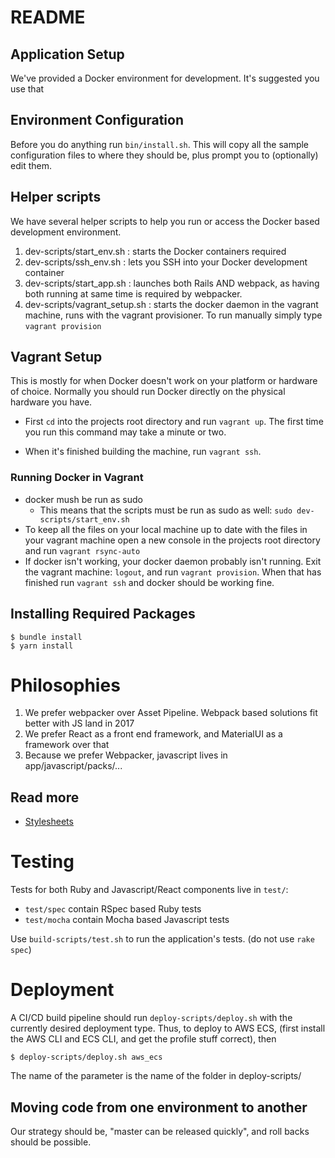 # README

## Application Setup

We've provided a Docker environment for development. It's suggested you use that

## Environment Configuration

Before you do anything run `bin/install.sh`. This will copy all the sample configuration files to where they should be, plus prompt you to (optionally) edit them.

## Helper scripts

We have several helper scripts to help you run or access the Docker based development environment.


1. dev-scripts/start_env.sh : starts the Docker containers required
2. dev-scripts/ssh_env.sh : lets you SSH into your Docker development container
3. dev-scripts/start_app.sh : launches both Rails AND webpack, as having both running at same time is required by webpacker.
4. dev-scripts/vagrant_setup.sh : starts the docker daemon in the vagrant machine, runs with the vagrant provisioner. To run manually simply type `vagrant provision`

## Vagrant Setup

This is mostly for when Docker doesn't work on your platform or hardware of choice. Normally you should run Docker directly on the physical hardware you have.

* First `cd` into the projects root directory and run `vagrant up`. The first time you run this command may take a minute or two. 

* When it's finished building the machine, run `vagrant ssh`. 

### Running Docker in Vagrant
* docker mush be run as sudo
    * This means that the scripts must be run as sudo as well: `sudo dev-scripts/start_env.sh`
* To keep all the files on your local machine up to date with the files in  your vagrant machine open a new console in the projects root directory and run `vagrant rsync-auto`
* If docker isn't working, your docker daemon probably isn't running. Exit the vagrant machine: `logout`, and run `vagrant provision`. When that has finished run `vagrant ssh` and docker should be working fine.

## Installing Required Packages

    $ bundle install
    $ yarn install

# Philosophies

  1. We prefer webpacker over Asset Pipeline. Webpack based solutions fit better with JS land in 2017
  2. We prefer React as a front end framework, and MaterialUI as a framework over that
  3. Because we prefer Webpacker, javascript lives in app/javascript/packs/...

## Read more

  * [Stylesheets](https://github.com/WilcoxDevelopmentSolutions/odyssey/tree/master/app/assets/stylesheets/README.md)
 
# Testing

Tests for both Ruby and Javascript/React components live in `test/`:

  * `test/spec` contain RSpec based Ruby tests
  * `test/mocha` contain Mocha based Javascript tests

Use `build-scripts/test.sh` to run the application's tests. (do not use `rake spec`)

# Deployment

A CI/CD build pipeline should run `deploy-scripts/deploy.sh` with the currently desired deployment type. Thus, to deploy to AWS ECS, (first install the AWS CLI and ECS CLI, and get the profile stuff correct), then

    $ deploy-scripts/deploy.sh aws_ecs

The name of the parameter is the name of the folder in deploy-scripts/


## Moving code from one environment to another

Our strategy should be, "master can be released quickly", and roll backs should be possible.

